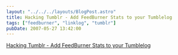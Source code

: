 ```yaml
---
layout: "../../../layouts/BlogPost.astro"
title: Hacking Tumblr - Add FeedBurner Stats to your Tumblelog
tags: ["feedburner", "linklog", "tumblr"]
pubDate: 2007-05-27 13:42:00
---
```


[Hacking Tumblr - Add FeedBurner Stats to your Tumblelog](http://juxtanews.com/post/431480)
